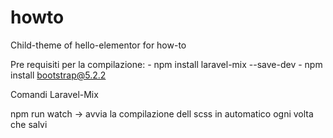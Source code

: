 # howto

Child-theme of hello-elementor for how-to

Pre requisiti per la compilazione: - npm install laravel-mix --save-dev - npm install bootstrap@5.2.2

Comandi Laravel-Mix

npm run watch
-> avvia la compilazione dell scss in automatico ogni volta che salvi
